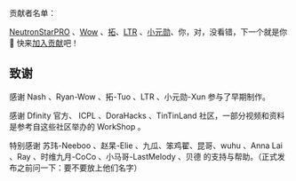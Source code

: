 贡献者名单：

[NeutronStarPRO](https://github.com/NeutronStarPRO) 、[Wow](https://github.com/RyanLee0396) 、[拓](https://github.com/Tuostarfish)、[LTR](https://github.com/Infinityltr) 、[小元勋](https://github.com/xiaoyuanxun)、你，对，没看错，下一个就是你 🫵 快来[加入贡献](https://github.com/NeutronStarDAO)吧！



## 致谢

感谢 Nash 、Ryan-Wow 、拓-Tuo 、LTR 、小元勋-Xun 参与了早期制作。

感谢 Dfinity 官方、 ICPL 、DoraHacks 、TinTinLand 社区，一部分视频和资料是参考自这些社区举办的 WorkShop 。

特别感谢 苏玮-Neeboo 、赵杲-Elie 、九瓜、笨鸡翟、昆哥、wuhu 、Anna Lai 、Ray 、时维九月-CoCo 、小马哥-LastMelody 、贝德 的支持与帮助。（正式发布之前问一下：要不要放上他们名字）



